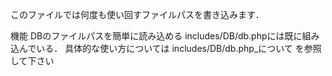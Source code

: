 このファイルでは何度も使い回すファイルパスを書き込みます．

機能
  DBのファイルパスを簡単に読み込める
  includes/DB/db.phpには既に組み込んでいる．
  具体的な使い方については includes/DB/db.php_について を参照して下さい